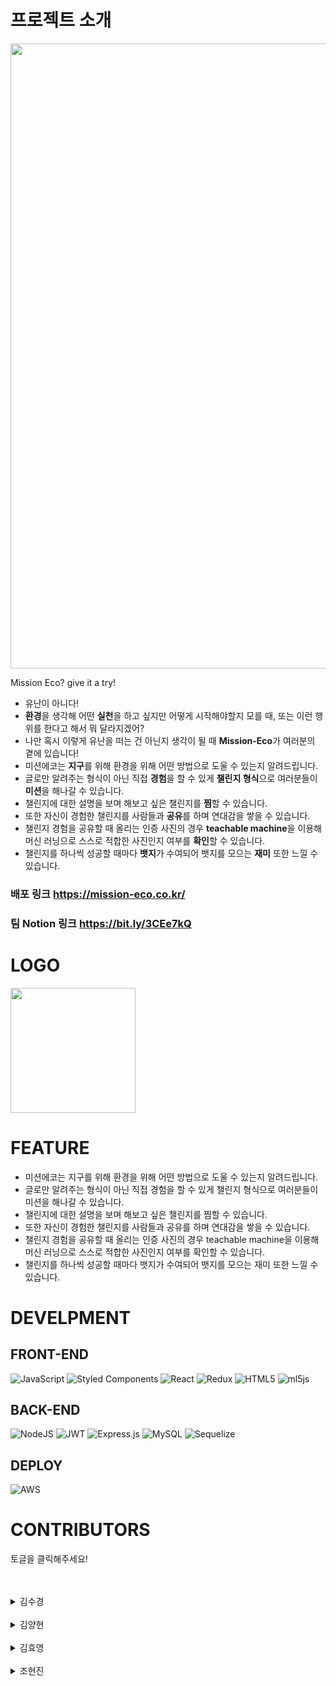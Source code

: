 #  프로젝트 소개 

<img src=https://images.velog.io/images/0hyo/post/2f0afbb6-6a51-4a40-9f2d-c861f7341877/main.gif width="1000" height="1000"/>

Mission Eco? give it a try!  
- 유난이 아니다! 
- **환경**을 생각해 어떤 **실천**을 하고 싶지만 어떻게 시작해야할지 모를 때, 또는 이런 행위를 한다고 해서 뭐 달라지겠어? 
- 나만 혹시 이렇게 유난을 떠는 건 아닌지 생각이 될 때 **Mission-Eco**가 여러분의 곁에 있습니다!
- 미션에코는 **지구**를 위해 환경을 위해 어떤 방법으로 도울 수 있는지 알려드립니다. 
- 글로만 알려주는 형식이 아닌 직접 **경험**을 할 수 있게 **챌린지 형식**으로 여러분들이 **미션**을 해나갈 수 있습니다.
- 챌린지에 대한 설명을 보며 해보고 싶은 챌린지를 **찜**할 수 있습니다. 
- 또한 자신이 경험한 챌린지를 사람들과 **공유**를 하며 연대감을 쌓을 수 있습니다. 
- 챌린지 경험을 공유할 때 올리는 인증 사진의 경우 **teachable machine**을 이용해 머신 러닝으로 스스로 적합한 사진인지 여부를 **확인**할 수 있습니다. 
- 챌린지를 하나씩 성공할 때마다 **뱃지**가 수여되어 뱃지를 모으는 **재미** 또한 느낄 수 있습니다.

### 배포 링크 https://mission-eco.co.kr/
### 팀 Notion 링크 https://bit.ly/3CEe7kQ

# LOGO
<img src="https://cdn.discordapp.com/attachments/840550010826915841/907992075474190376/e3e0c0f231097f0e.png" width="200" height="200"/>

# FEATURE

* 미션에코는 지구를 위해 환경을 위해 어떤 방법으로 도울 수 있는지 알려드립니다.
* 글로만 알려주는 형식이 아닌 직접 경험을 할 수 있게 챌린지 형식으로 여러분들이 미션을 해나갈 수 있습니다.
* 챌린지에 대한 설명을 보며 해보고 싶은 챌린지를 찜할 수 있습니다.
* 또한 자신이 경험한 챌린지를 사람들과 공유를 하며 연대감을 쌓을 수 있습니다.
* 챌린지 경험을 공유할 때 올리는 인증 사진의 경우 teachable machine을 이용해 머신 러닝으로 스스로 적합한 사진인지 여부를 확인할 수 있습니다.
* 챌린지를 하나씩 성공할 때마다 뱃지가 수여되어 뱃지를 모으는 재미 또한 느낄 수 있습니다.

# DEVELPMENT

## FRONT-END

![JavaScript](https://img.shields.io/badge/javascript-%23323330.svg?style=for-the-badge&logo=javascript&logoColor=%23F7DF1E)
![Styled Components](https://img.shields.io/badge/styled--components-DB7093?style=for-the-badge&logo=styled-components&logoColor=white)
![React](https://img.shields.io/badge/react-%2320232a.svg?style=for-the-badge&logo=react&logoColor=%2361DAFB)
![Redux](https://img.shields.io/badge/redux-%23593d88.svg?style=for-the-badge&logo=redux&logoColor=white)
![HTML5](https://img.shields.io/badge/html5-%23E34F26.svg?style=for-the-badge&logo=html5&logoColor=white)
![ml5js](https://img.shields.io/badge/-ml5js-9558B2?style=for-the-badge)

## BACK-END

![NodeJS](https://img.shields.io/badge/node.js-6DA55F?style=for-the-badge&logo=node.js&logoColor=white)
![JWT](https://img.shields.io/badge/JWT-black?style=for-the-badge&logo=JSON%20web%20tokens)
![Express.js](https://img.shields.io/badge/express.js-%23404d59.svg?style=for-the-badge&logo=express&logoColor=%2361DAFB)
![MySQL](https://img.shields.io/badge/mysql-%2300f.svg?style=for-the-badge&logo=mysql&logoColor=white)
![Sequelize](https://img.shields.io/badge/Sequelize-52B0E7?style=for-the-badge&logo=Sequelize&logoColor=white)

## DEPLOY
![AWS](https://img.shields.io/badge/AWS-%23FF9900.svg?style=for-the-badge&logo=amazon-aws&logoColor=white)

# CONTRIBUTORS
토글을 클릭해주세요! 
<br>
<br>
<br>
<details>
<summary>김수경</summary>
<ul>
<li><a href=https://github.com/eden0514><img src=https://img.shields.io/badge/Github-eden0514-369f36?style=for-the-badge&logo=GitHub/></a></li>
  <li>Position: Back-end</li>
  <li>Stack
   
- **Back-end** : Node.js, Express, Mysql, Sequelize
- **Front-end** : Javascript, react, redux, styled-components, axios

</li>
  <li><span>Contributions</span>
  <details>
<summary>Back-end</summary>
<ol>
<li>회원가입
    <ul>
        <li>유저 닉네임,이메일 유효성 검사 기능 구현</li>
    </ul>
</li>
<li>
카카오 Oauth 로그인 기능 구현
</li>
<li>
마이페이지  
<ul>
    <li>
    회원정보 수정 기능 구현
    </li>
    <li>
    회원 탈퇴 기능 구현
    </li>
    <li>
    마이페이지 회원정보 및 좋아요한 리스트, 작성한 로그 조회 기능 구현
    </li>
    <li>
    회원정보 변경 시 기존 비밀번호 확인 기능 구현
    </li>
</ul>
</li>
<li>
챌린지
<ul>
    <li>
    챌린지 목록 조회 기능 구현
    </li>
    <li>
    챌린지 좋아요/ 좋아요 취소 기능 구현
    </li>
</ul>
</li>
<li>
챌린지 로그
<ul>
    <li>챌린지 로그 조회 기능 구현</li>
    <li>챌린지 로그 등록 기능 구현</li>
    <li>챌린지 로그 삭제 기능 구현</li>
</ul>
</li>
<li>
뱃지
<ul>
    <li>뱃지 리스트 조회 기능 구현</li>
    <li>뱃지 등록 기능 구현</li>
    <li>유저의 뱃지 리스트 조회 기능 구현</li>
</ul>
</li>
<li>
관리자 페이지
<ul>
    <li>관리자 페이지 로그인 기능 구현</li>
    <li>관리자 챌린지 추가 등록 기능 구현</li>
    <li>관리자 챌린지 로그 삭제 기능 구현</li>
</ul>
</li>
<li>
DB 스키마 작성 및 API 문서 작성
</li>
<li>
Sequelize 모델 관계설정 및 DB 구축
</li>
<li>
Teachable Machine 모델 생성
</li>
</ol>
</details>
<details>
<summary>Front-end</summary>
<ol>
<li>
No data 컴포넌트  생성 및 css 구현
</li>
<li>
Loading 컴포넌트 생성 및 css 구현
</li>
<li>
관리자 페이지
<ul>
    <li>관리자 로그인 페이지</li>
    <li>챌린지 로그 검색 필터 기능 구현</li>
    <li>챌린지 로그 삭제 기능 구현</li>
    <li>챌린지 리스트 페이지 네이션 기능 구현</li>
    <li>챌린지 추가 페이지 기능 구현</li>
</ul>
</li>
</ol>
</details>
</details>
<br>
<details>
<summary>김양현</summary>
<ul>
<li>
<a href=https://github.com/loocia1910><img src=https://img.shields.io/badge/Github-loocia1910-b94ce1?style=for-the-badge&logo=GitHub/></a></li>
  <li>Position: Back-end ⇒ Front-end</li>
  <li>Stack
    <ul>
      <li>Back-end: Node.js, AWS (S3, EC2, RDS), jwt</li>
      <li>Front-end: React, axios, styled-component</li>
    </ul>
  </li>
<p></p>
  <li><span>Contributions</span>
    <ul>
      <li>Back-end</li>
         <p>1. AWS 배포 (EC2 인스턴스 생성, S3 호스팅, RDS 연결)</p>
         <p>2. HTTPS 적용 (AWS 로드 밸런서 생성 및 서버,클라이언트 별칭 레코드 생성) </p>
         <p>3. 디렉토리 생성 및 라우터 연결</p>
         <p>4. 로그인, 회원가입 컨트롤러 구현</p>
      <li>Front-end</li>
         <p>1. google oauth 구현</p>
         <p>2. 회원가입 유효성 검사 구현 </p>
         <p>3. 확인 모달 구현 </p>
         <p>4. 로그인, 회원가입 CSS</p>
         <p>3. 뱃지 리스트 레이아웃 설계 및 CSS </p>
         <p>4. 랜딩 페이지 이미지 swiper slide 구현</p>
    </ul>
</ul>
</details>
<br>
<details>
<summary>김효영</summary>
<ul>
<li><a href=https://github.com/HYO00><img src=https://img.shields.io/badge/Github-HYO00-ffd500?style=for-the-badge&logo=GitHub/></a></li>
  <li>Position: Front-end</li>
  <li>Stack: </li>
  <li><span>Contributions</span>
    <ul>
      <li>- 프로젝트 기획 및 아이디어 제공
    
    환경을 위해 사소한 실천들이 많지만 어떻게 시작을 해야할지, 사소하지만 함께 공유하면서 실천할 수 있는 많은 항목 들이 존재한다는것을 주제로 프로젝트를 만들고자 했습니다.
    
- 로그인, 카카오 OAuth 로그인 (client)
- 회원가입시 이메일 인증확인 (client & server)
- 챌린지 리스트 전체구현
    - 챌린지 리스트 UI 디자인 / 레이아웃 구현 / CSS / 반응형
    - 챌린지 LEVEL  필터 구현
    - 챌리지 좋아요 기능 구현
    - 챌린지 카드 호버시 플립구현
- 미션 로그전체구현
    - 미션 로그 UI 디자인 / 레이아웃 구현 / CSS / 반응형
    - 미션 드롭다운구현
    - 각 미션 필터 구현
- 챌린지 업로드 및 미리보기 전체구현
    - UI 디자인 / 레이아웃 구현 / CSS / 반응형
    - 이미지 업로드 기능 구현
    - 미리보기 기능 구현
    - 해당 미션업로드시 해당 뱃지 요청
- 구글 티처블 머신러닝 비디오 인식
    - ml5.js이용 웹캠을 이용한 비디오 인식기능 구현
- 구글 티처블 머신러닝 이미지 인식
    
    업로드시 이미지 필터를 위한 ml5.js 이용
    
- 헤더
    
     UI 디자인 / 레이아웃 구현 / CSS / 반응형
    
- 스크롤업
    
    effectHook 만들어서 사용</li>
    </ul>
  </li>
</details>
  
<br>
<details>
<summary>조현진</summary>
<ul>
<li><a href=https://github.com/cho-hyeonjin><img src=https://img.shields.io/badge/Github-chohyeonjin-ee7f00?style=for-the-badge&logo=GitHub/></a></li>
  <li><p>Position: Front-end</p></li>
  <li><p>Stack: React, JavaScript, styled-components, axios, redux</p></li>
  <li><p>Contributions</p>
   <ul>  &nbsp;
     <li><p>마이페이지(랜딩페이지)</p></li>
     <p> - 컬렉션 파트 작성</p> &nbsp;
     <li><p>마이페이지</p></li>
     <p> - React hook, Redux를 이용한 상태관리</p>
     <p> - Axios를 이용한 서버와의 통신 </p>
     <p> - 내가 좋아한 챌린지 필터 기능 구현 </p>
     <p> - 나의 챌린지 기록 필터 기능 구현 </p>
     <p> - 내가 좋아한 챌린지 아이템 - UI 디자인 / 레이아웃 구현 </p>
     <p> - 내가 좋아한 챌린지 아이템 - 반응형 CSS </p>
     <p> - 나의 챌린지 기록 아이템 - UI 디자인 / 레이아웃 구현 </p>
     <p> - 나의 챌린지 기록 아이템 컴포넌트 - 반응형 CSS </p>
     <p> - 마이페이지 반응형 CSS </p> &nbsp;
     <li><p>비밀번호 확인(본인 확인) 페이지</p></li>
     <p> - UI 디자인 / 레이아웃  </p>
     <p> - 유효성 검사  </p>
     <p> - 반응형 CSS  </p>   &nbsp;
     <li><p>나의 정보 수정 페이지</p></li>
     <p> - 닉네임 수정 유효성 검사 기능 구현 </p>
     <p> - 닉네임 변경 기능 구현 </p>
     <p> - 비밀번호 수정 유효성 검사 기능 구현 </p>
     <p> - 비밀번호 변경 기능 구현 </p>
     <p> - 회원 탈퇴 기능 구현 </p>
     <p> - UI 디자인 / 레이아웃 구현 </p>
     <p> - 반응형 CSS </p> &nbsp;
     <li><p>Footer</p></li>
     <p> - 외부링크 연결 기능 구현 </p>
     <p> - 반응형 CSS </p>
     <p> - UI 디자인 / 레이아웃 구현 </p> &nbsp;
     <li></p>기술 외적인 부분</p></li>
       <p> - prototype 작성 </p>
       <p> - 유튜브 썸네일, 노션 타이틀 이미지, PPT 제작 </p>
   </ul>
  </li>
</details>
    
